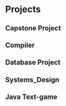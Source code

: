 # Projects

## Capstone Project

## Compiler

## Database Project

## Systems_Design

## Java Text-game
